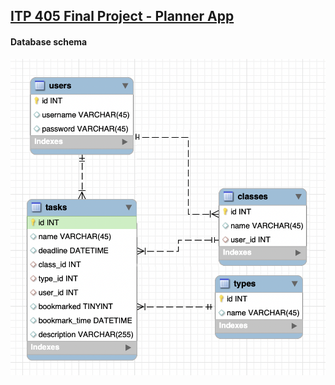 ## [ITP 405 Final Project - Planner App](https://itp405-todo-app.herokuapp.com/)

#### Database schema

![EER Diagram](eer_diagram.png "Planner App database schema")
